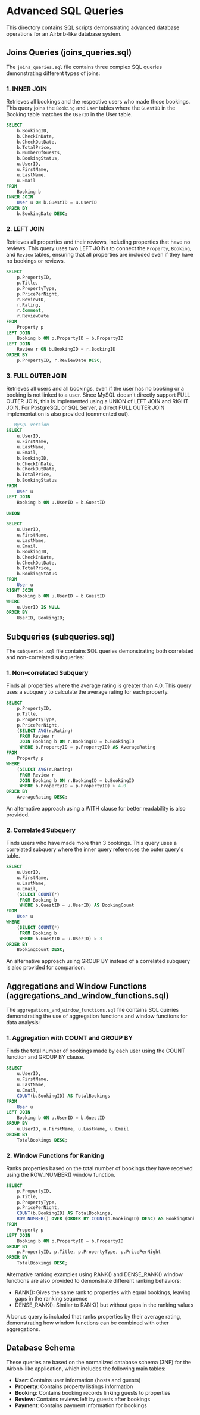 # Advanced SQL Queries

This directory contains SQL scripts demonstrating advanced database operations for an Airbnb-like database system.

## Joins Queries (joins_queries.sql)

The `joins_queries.sql` file contains three complex SQL queries demonstrating different types of joins:

### 1. INNER JOIN

Retrieves all bookings and the respective users who made those bookings. This query joins the `Booking` and `User` tables where the `GuestID` in the Booking table matches the `UserID` in the User table.

```sql
SELECT 
    b.BookingID,
    b.CheckInDate,
    b.CheckOutDate,
    b.TotalPrice,
    b.NumberOfGuests,
    b.BookingStatus,
    u.UserID,
    u.FirstName,
    u.LastName,
    u.Email
FROM 
    Booking b
INNER JOIN 
    User u ON b.GuestID = u.UserID
ORDER BY 
    b.BookingDate DESC;
```

### 2. LEFT JOIN

Retrieves all properties and their reviews, including properties that have no reviews. This query uses two LEFT JOINs to connect the `Property`, `Booking`, and `Review` tables, ensuring that all properties are included even if they have no bookings or reviews.

```sql
SELECT 
    p.PropertyID,
    p.Title,
    p.PropertyType,
    p.PricePerNight,
    r.ReviewID,
    r.Rating,
    r.Comment,
    r.ReviewDate
FROM 
    Property p
LEFT JOIN 
    Booking b ON p.PropertyID = b.PropertyID
LEFT JOIN 
    Review r ON b.BookingID = r.BookingID
ORDER BY 
    p.PropertyID, r.ReviewDate DESC;
```

### 3. FULL OUTER JOIN

Retrieves all users and all bookings, even if the user has no booking or a booking is not linked to a user. Since MySQL doesn't directly support FULL OUTER JOIN, this is implemented using a UNION of LEFT JOIN and RIGHT JOIN. For PostgreSQL or SQL Server, a direct FULL OUTER JOIN implementation is also provided (commented out).

```sql
-- MySQL version
SELECT 
    u.UserID,
    u.FirstName,
    u.LastName,
    u.Email,
    b.BookingID,
    b.CheckInDate,
    b.CheckOutDate,
    b.TotalPrice,
    b.BookingStatus
FROM 
    User u
LEFT JOIN 
    Booking b ON u.UserID = b.GuestID

UNION

SELECT 
    u.UserID,
    u.FirstName,
    u.LastName,
    u.Email,
    b.BookingID,
    b.CheckInDate,
    b.CheckOutDate,
    b.TotalPrice,
    b.BookingStatus
FROM 
    User u
RIGHT JOIN 
    Booking b ON u.UserID = b.GuestID
WHERE 
    u.UserID IS NULL
ORDER BY 
    UserID, BookingID;
```

## Subqueries (subqueries.sql)

The `subqueries.sql` file contains SQL queries demonstrating both correlated and non-correlated subqueries:

### 1. Non-correlated Subquery

Finds all properties where the average rating is greater than 4.0. This query uses a subquery to calculate the average rating for each property.

```sql
SELECT 
    p.PropertyID,
    p.Title,
    p.PropertyType,
    p.PricePerNight,
    (SELECT AVG(r.Rating) 
     FROM Review r 
     JOIN Booking b ON r.BookingID = b.BookingID 
     WHERE b.PropertyID = p.PropertyID) AS AverageRating
FROM 
    Property p
WHERE 
    (SELECT AVG(r.Rating) 
     FROM Review r 
     JOIN Booking b ON r.BookingID = b.BookingID 
     WHERE b.PropertyID = p.PropertyID) > 4.0
ORDER BY 
    AverageRating DESC;
```

An alternative approach using a WITH clause for better readability is also provided.

### 2. Correlated Subquery

Finds users who have made more than 3 bookings. This query uses a correlated subquery where the inner query references the outer query's table.

```sql
SELECT 
    u.UserID,
    u.FirstName,
    u.LastName,
    u.Email,
    (SELECT COUNT(*) 
     FROM Booking b 
     WHERE b.GuestID = u.UserID) AS BookingCount
FROM 
    User u
WHERE 
    (SELECT COUNT(*) 
     FROM Booking b 
     WHERE b.GuestID = u.UserID) > 3
ORDER BY 
    BookingCount DESC;
```

An alternative approach using GROUP BY instead of a correlated subquery is also provided for comparison.

## Aggregations and Window Functions (aggregations_and_window_functions.sql)

The `aggregations_and_window_functions.sql` file contains SQL queries demonstrating the use of aggregation functions and window functions for data analysis:

### 1. Aggregation with COUNT and GROUP BY

Finds the total number of bookings made by each user using the COUNT function and GROUP BY clause.

```sql
SELECT 
    u.UserID,
    u.FirstName,
    u.LastName,
    u.Email,
    COUNT(b.BookingID) AS TotalBookings
FROM 
    User u
LEFT JOIN 
    Booking b ON u.UserID = b.GuestID
GROUP BY 
    u.UserID, u.FirstName, u.LastName, u.Email
ORDER BY 
    TotalBookings DESC;
```

### 2. Window Functions for Ranking

Ranks properties based on the total number of bookings they have received using the ROW_NUMBER() window function.

```sql
SELECT 
    p.PropertyID,
    p.Title,
    p.PropertyType,
    p.PricePerNight,
    COUNT(b.BookingID) AS TotalBookings,
    ROW_NUMBER() OVER (ORDER BY COUNT(b.BookingID) DESC) AS BookingRank
FROM 
    Property p
LEFT JOIN 
    Booking b ON p.PropertyID = b.PropertyID
GROUP BY 
    p.PropertyID, p.Title, p.PropertyType, p.PricePerNight
ORDER BY 
    TotalBookings DESC;
```

Alternative ranking examples using RANK() and DENSE_RANK() window functions are also provided to demonstrate different ranking behaviors:

- RANK(): Gives the same rank to properties with equal bookings, leaving gaps in the ranking sequence
- DENSE_RANK(): Similar to RANK() but without gaps in the ranking values

A bonus query is included that ranks properties by their average rating, demonstrating how window functions can be combined with other aggregations.

## Database Schema

These queries are based on the normalized database schema (3NF) for the Airbnb-like application, which includes the following main tables:

- **User**: Contains user information (hosts and guests)
- **Property**: Contains property listings information
- **Booking**: Contains booking records linking guests to properties
- **Review**: Contains reviews left by guests after bookings
- **Payment**: Contains payment information for bookings